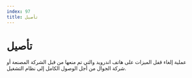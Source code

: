 ```yaml
---
index: 97
title: تأصيل
---
```

# تأصيل

عملية إلغاء قفل الميزات على هاتف اندرويد والتي تم منعها من قبل الشركة المصنعة أو شركة الجوال من أجل الوصول الكامل إلى نظام التشغيل.